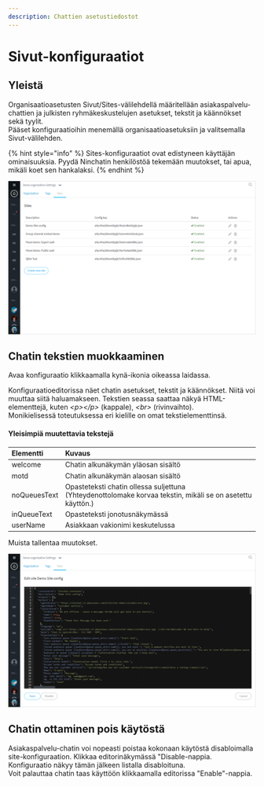 ```yaml
---
description: Chattien asetustiedostot
---
```


# Sivut-konfiguraatiot

## Yleistä <a id="yleista"></a>

Organisaatioasetusten Sivut/Sites-välilehdellä määritellään asiakaspalvelu-chattien ja julkisten ryhmäkeskustelujen asetukset, tekstit ja käännökset sekä tyylit.  
Pääset konfiguraatioihin menemällä organisaatioasetuksiin ja valitsemalla Sivut-välilehden.

{% hint style="info" %}
Sites-konfiguraatiot ovat edistyneen käyttäjän ominaisuuksia. Pyydä Ninchatin henkilöstöä tekemään muutokset, tai apua, mikäli koet sen hankalaksi.
{% endhint %}

![](../.gitbook/assets/organization-sites.png)

## Chatin tekstien muokkaaminen

Avaa konfiguraatio klikkaamalla kynä-ikonia oikeassa laidassa.

Konfiguraatioeditorissa näet chatin asetukset, tekstit ja käännökset. Niitä voi muuttaa siitä haluamakseen. Tekstien seassa saattaa näkyä HTML-elementtejä, kuten _&lt;p&gt;&lt;/p&gt;_ \(kappale\), _&lt;br&gt;_ \(rivinvaihto\).  
Monikielisessä toteutuksessa eri kielille on omat tekstielementtinsä.

#### Yleisimpiä muutettavia tekstejä

| Elementti | Kuvaus |
| :--- | :--- |
| welcome | Chatin alkunäkymän yläosan sisältö |
| motd | Chatin alkunäkymän alaosan sisältö |
| noQueuesText | Opasteteksti chatin ollessa suljettuna \(Yhteydenottolomake korvaa tekstin, mikäli se on asetettu käyttön.\) |
| inQueueText | Opasteteksti jonotusnäkymässä |
| userName | Asiakkaan vakionimi keskutelussa |

Muista tallentaa muutokset.

![](../.gitbook/assets/organization-sites-1.png)

## Chatin ottaminen pois käytöstä <a id="chatin-ottaminen-pois-kaeytosta"></a>

Asiakaspalvelu-chatin voi nopeasti poistaa kokonaan käytöstä disabloimalla site-konfiguraation. Klikkaa editorinäkymässä "Disable-nappia. Konfiguraatio näkyy tämän jälkeen listalla disabloituna.  
Voit palauttaa chatin taas käyttöön klikkaamalla editorissa "Enable"-nappia.

